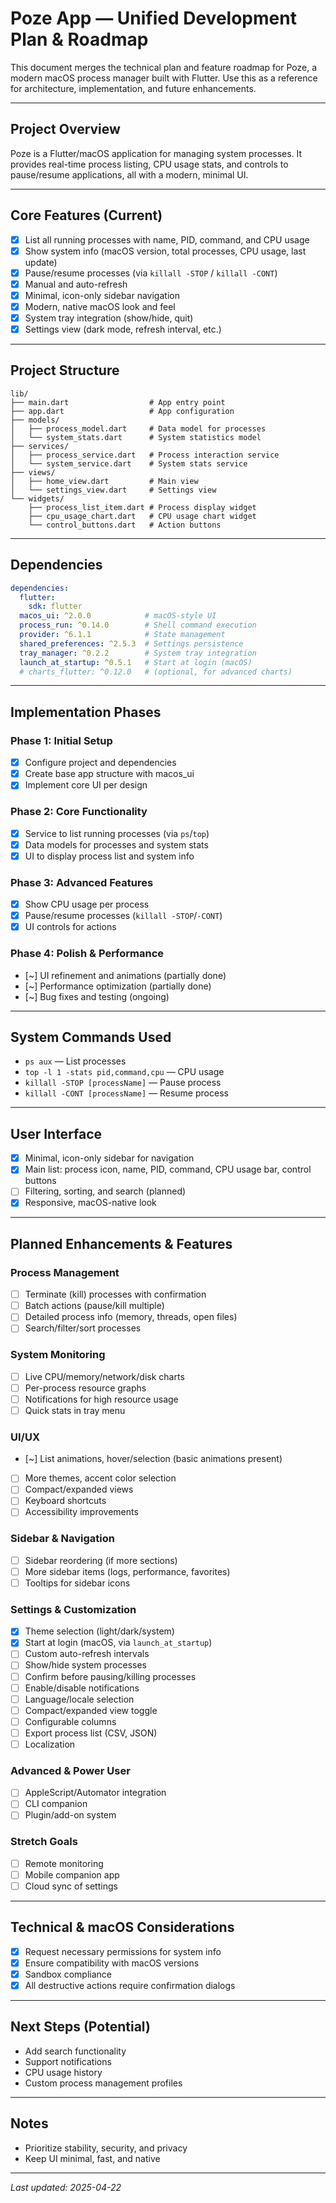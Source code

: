 <!-- filepath: /Users/universinformatique/CascadeProjects/poze/plan.md -->
# Poze App — Unified Development Plan & Roadmap

This document merges the technical plan and feature roadmap for Poze, a modern macOS process manager built with Flutter. Use this as a reference for architecture, implementation, and future enhancements.

---

## Project Overview
Poze is a Flutter/macOS application for managing system processes. It provides real-time process listing, CPU usage stats, and controls to pause/resume applications, all with a modern, minimal UI.

---

## Core Features (Current)
- [x] List all running processes with name, PID, command, and CPU usage
- [x] Show system info (macOS version, total processes, CPU usage, last update)
- [x] Pause/resume processes (via `killall -STOP` / `killall -CONT`)
- [x] Manual and auto-refresh
- [x] Minimal, icon-only sidebar navigation
- [x] Modern, native macOS look and feel
- [x] System tray integration (show/hide, quit)
- [x] Settings view (dark mode, refresh interval, etc.)

---

## Project Structure
```
lib/
├── main.dart                  # App entry point
├── app.dart                   # App configuration
├── models/
│   ├── process_model.dart     # Data model for processes
│   └── system_stats.dart      # System statistics model
├── services/
│   ├── process_service.dart   # Process interaction service
│   └── system_service.dart    # System stats service
├── views/
│   ├── home_view.dart         # Main view
│   └── settings_view.dart     # Settings view
└── widgets/
    ├── process_list_item.dart # Process display widget
    ├── cpu_usage_chart.dart   # CPU usage chart widget
    └── control_buttons.dart   # Action buttons
```

---

## Dependencies
```yaml
dependencies:
  flutter:
    sdk: flutter
  macos_ui: ^2.0.0            # macOS-style UI
  process_run: ^0.14.0        # Shell command execution
  provider: ^6.1.1            # State management
  shared_preferences: ^2.5.3  # Settings persistence
  tray_manager: ^0.2.2        # System tray integration
  launch_at_startup: ^0.5.1   # Start at login (macOS)
  # charts_flutter: ^0.12.0   # (optional, for advanced charts)
```

---

## Implementation Phases

### Phase 1: Initial Setup
- [x] Configure project and dependencies
- [x] Create base app structure with macos_ui
- [x] Implement core UI per design

### Phase 2: Core Functionality
- [x] Service to list running processes (via `ps`/`top`)
- [x] Data models for processes and system stats
- [x] UI to display process list and system info

### Phase 3: Advanced Features
- [x] Show CPU usage per process
- [x] Pause/resume processes (`killall -STOP`/`-CONT`)
- [x] UI controls for actions

### Phase 4: Polish & Performance
- [~] UI refinement and animations (partially done)
- [~] Performance optimization (partially done)
- [~] Bug fixes and testing (ongoing)

---

## System Commands Used
- `ps aux` — List processes
- `top -l 1 -stats pid,command,cpu` — CPU usage
- `killall -STOP [processName]` — Pause process
- `killall -CONT [processName]` — Resume process

---

## User Interface
- [x] Minimal, icon-only sidebar for navigation
- [x] Main list: process icon, name, PID, command, CPU usage bar, control buttons
- [ ] Filtering, sorting, and search (planned)
- [x] Responsive, macOS-native look

---

## Planned Enhancements & Features
### Process Management
- [ ] Terminate (kill) processes with confirmation
- [ ] Batch actions (pause/kill multiple)
- [ ] Detailed process info (memory, threads, open files)
- [ ] Search/filter/sort processes

### System Monitoring
- [ ] Live CPU/memory/network/disk charts
- [ ] Per-process resource graphs
- [ ] Notifications for high resource usage
- [ ] Quick stats in tray menu

### UI/UX
- [~] List animations, hover/selection (basic animations present)
- [ ] More themes, accent color selection
- [ ] Compact/expanded views
- [ ] Keyboard shortcuts
- [ ] Accessibility improvements

### Sidebar & Navigation
- [ ] Sidebar reordering (if more sections)
- [ ] More sidebar items (logs, performance, favorites)
- [ ] Tooltips for sidebar icons

### Settings & Customization
- [x] Theme selection (light/dark/system)
- [x] Start at login (macOS, via `launch_at_startup`)
- [ ] Custom auto-refresh intervals
- [ ] Show/hide system processes
- [ ] Confirm before pausing/killing processes
- [ ] Enable/disable notifications
- [ ] Language/locale selection
- [ ] Compact/expanded view toggle
- [ ] Configurable columns
- [ ] Export process list (CSV, JSON)
- [ ] Localization

### Advanced & Power User
- [ ] AppleScript/Automator integration
- [ ] CLI companion
- [ ] Plugin/add-on system

### Stretch Goals
- [ ] Remote monitoring
- [ ] Mobile companion app
- [ ] Cloud sync of settings

---

## Technical & macOS Considerations
- [x] Request necessary permissions for system info
- [x] Ensure compatibility with macOS versions
- [x] Sandbox compliance
- [x] All destructive actions require confirmation dialogs

---

## Next Steps (Potential)
- Add search functionality
- Support notifications
- CPU usage history
- Custom process management profiles

---

## Notes
- Prioritize stability, security, and privacy
- Keep UI minimal, fast, and native

---

_Last updated: 2025-04-22_


